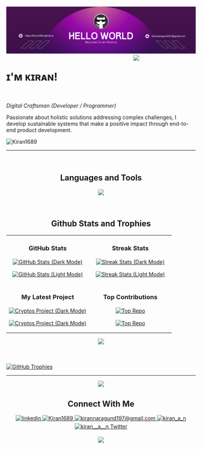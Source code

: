 ![Kiran1689 Banner Image](./banner.png)
<img align="right" width="33%" style="margin-bottom: 2em" src="https://owlbertsio-resized.s3.amazonaws.com/Popper.psd.full.png">

# ɪ'ᴍ ᴋɪʀᴀɴ!
<br /> 

                    
*Digital Craftsman (Developer / Programmer)*

                    

<p align="left">Passionate about holistic solutions addressing complex challenges, I develop sustainable systems that make a positive impact through end-to-end product development.</p>
<p align="left">
  
  <img src="https://komarev.com/ghpvc/?username=Kiran1689&label=Profile%20views&color=770677&style=for-the-badge&logo=star" alt="Kiran1689" style="padding-right:20px;" />

</p>

---
<br />

                    

<h2 align="center">Languages and Tools</h2> 
<p align="center">
<img width="400px"  src="https://skillicons.dev/icons?i=py,java,js,html,css,react,nodejs,express,django,md,solidity,postgres,git,visualstudio,docker,aws&perline=8"  />
</p>
<br />


<h2 align="center">Github Stats and Trophies</h2>

<table width="100%">
  <tr>
    <td width="50%">
      <h3 align="center"><strong>GitHub Stats</strong></h3>
      <p align="center">
        <a href="https://github.com/Kiran1689#gh-dark-mode-only">
          <img align="center" src="https://github-readme-stats.vercel.app/api?username=Kiran1689&count_private=true&show_icons=true&theme=nightowl#gh-dark-mode-only" alt="GitHub Stats (Dark Mode)" />
        </a>
      </p>
      <p align="center">
        <a href="https://github.com/Kiran1689#gh-light-mode-only">
          <img align="center" src="https://github-readme-stats.vercel.app/api?username=Kiran1689&count_private=true&show_icons=true&theme=vue#gh-light-mode-only" alt="GitHub Stats (Light Mode)" />
        </a>
      </p>
    </td>
    <td width="50%">
      <h3 align="center"><strong>Streak Stats</strong></h3>
      <p align="center">
        <a href="https://github.com/Kiran1689#gh-dark-mode-only">
          <img align="center" src="https://streak-stats.demolab.com?user=Kiran1689&theme=nightowl#gh-dark-mode-only" alt="Streak Stats (Dark Mode)" />
        </a>
      </p>
      <p align="center">
        <a href="https://github.com/Kiran1689#gh-light-mode-only">
          <img align="center" src="https://streak-stats.demolab.com?user=Kiran1689&theme=vue#gh-light-mode-only" alt="Streak Stats (Light Mode)" />
        </a>
      </p>
    </td>
  </tr>

  <tr>
    <td width="50%">
      <h3 align="center"><strong>My Latest Project</strong></h3>
      <p align="center">
        <a href="https://github.com/Kiran1689#gh-dark-mode-only">
          <img align="center" src="https://github-readme-stats.vercel.app/api/pin/?username=Kiran1689&repo=cryptos&theme=nightowl&show_owner=true#gh-dark-mode-only" alt="Cryptos Project (Dark Mode)" />
        </a>
      </p>
      <p align="center">
        <a href="https://github.com/Kiran1689#gh-light-mode-only">
          <img align="center" src="https://github-readme-stats.vercel.app/api/pin/?username=Kiran1689&repo=cryptos&theme=vue&show_owner=true#gh-light-mode-only" alt="Cryptos Project (Dark Mode)" />
        </a>
      </p>
    </td>
    <td width="50%">
      <h3 align="center"><strong>Top Contributions</strong></h3>
      <p align="center">
        <a href="https://github.com/Kiran1689#gh-dark-mode-only">
          <img align="center" src="https://github-contributor-stats.vercel.app/api?username=Kiran1689&limit=3&theme=nightowl&show_owner=true#gh-dark-mode-only&combine_all_yearly_contributions=true" alt="Top Repo" />
        </a>
      </p>
      <p align="center">
        <a href="https://github.com/Kiran1689#gh-light-mode-only">
          <img align="center" src="https://github-contributor-stats.vercel.app/api?username=Kiran1689&limit=3&theme=vue&show_owner=true#gh-light-mode-only&combine_all_yearly_contributions=true" alt="Top Repo" />
        </a>
      </p>
    </td>
  </tr>
</table>



<div align="center">
    <img src="https://github-readme-activity-graph.vercel.app/graph?username=Kiran1689&bg_color=011627&color=79d3c3&line=c792ea&point=ffeb95&area=true&hide_border=false" border-radius="15">
</div>
<br>
<br />
<p>
  <a href="https://github.com/Kiran1689/github-profile-trophy">
    <img src="https://github-profile-trophy.vercel.app/?username=Kiran1689&row=2&column=8&margin-w=20&margin-h=20" alt="GitHub Trophies">
  </a>
</p>

---


    




<!--STARTS_HERE_QUOTE_CARD-->
<p align="center">
    <img src="https://readme-daily-quotes.vercel.app/api?author=Ming-Dao%20Deng&quote=Make%20your%20stand%20today.%20On%20this%20spot.%20On%20this%20day.&theme=dark&bg_color=011627&author_color=ffeb95">
</p>
<!--ENDS_HERE_QUOTE_CARD-->





    

<h2 align="center">Connect With Me</h2>
<div align="center">
 <a href="https://www.linkedin.com/in/kiran-a-n/" target="_blank">
<img src=https://img.shields.io/badge/linkedin-%231E77B5.svg?&style=for-the-badge&logo=linkedin&logoColor=white alt=linkedin style="margin-bottom: 5px;" />
</a>
  
 <a href="https://github.com/Kiran1689" target="_blank">
<img src=https://img.shields.io/badge/GitHub-100000?style=for-the-badge&logo=github&logoColor=white alt=Kiran1689 GitHub style="margin-bottom: 5px;" />
</a>

<a href="mailto:kirannaragund197@gmail.com" target="_blank">
<img src="https://img.shields.io/badge/Gmail-D14836?style=for-the-badge&logo=gmail&logoColor=white" alt=kirannaragund197@gmail.com mail style="margin-bottom: 5px;" />
</a>

<a href="https://www.instagram.com/kiran_a_n" target="_blank">
<img src=https://img.shields.io/badge/Instagram-E4405F?style=for-the-badge&logo=instagram&logoColor=white alt=kiran_a_n Instagram style="margin-bottom: 5px;" />
</a>

<a href="https://twitter.com/kiran__a__n" target="_blank">
<img src="https://img.shields.io/badge/Twitter-1DA1F2?style=for-the-badge&logo=twitter&logoColor=white" alt="kiran__a__n Twitter" style="margin-bottom: 5px;" />
</a>
</div>
<p align="center">
  <img src="https://capsule-render.vercel.app/api?type=waving&color=gradient&height=65&section=footer"/>
</p>
